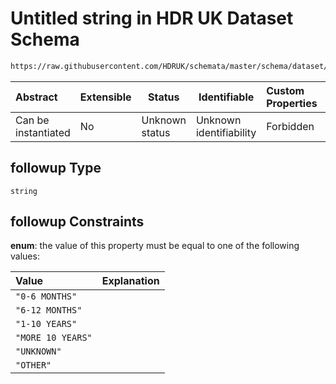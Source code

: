# Untitled string in HDR UK Dataset Schema

```txt
https://raw.githubusercontent.com/HDRUK/schemata/master/schema/dataset/dataset.schema.json#/definitions/followup
```




| Abstract            | Extensible | Status         | Identifiable            | Custom Properties | Additional Properties | Access Restrictions | Defined In                                                                                         |
| :------------------ | ---------- | -------------- | ----------------------- | :---------------- | --------------------- | ------------------- | -------------------------------------------------------------------------------------------------- |
| Can be instantiated | No         | Unknown status | Unknown identifiability | Forbidden         | Allowed               | none                | [dataset.schema.json\*](../../../schema/dataset/latest/dataset.schema.json "open original schema") |

## followup Type

`string`

## followup Constraints

**enum**: the value of this property must be equal to one of the following values:

| Value             | Explanation |
| :---------------- | ----------- |
| `"0-6 MONTHS"`    |             |
| `"6-12 MONTHS"`   |             |
| `"1-10 YEARS"`    |             |
| `"MORE 10 YEARS"` |             |
| `"UNKNOWN"`       |             |
| `"OTHER"`         |             |
